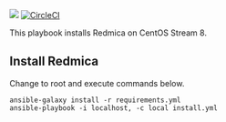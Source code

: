 [![](https://github.com/ansible-playbooks-mamono210/redmica_install/workflows/build/badge.svg)](https://github.com/ansible-playbooks-mamono210/redmica_install/actions?query=workflow%3Abuild)
[![CircleCI](https://circleci.com/gh/ansible-playbooks-mamono210/redmica_install.svg?style=svg)](https://circleci.com/gh/ansible-playbooks-mamono210/redmica_install)


This playbook installs Redmica on CentOS Stream 8.

## Install Redmica

Change to root and execute commands below.

```
ansible-galaxy install -r requirements.yml
ansible-playbook -i localhost, -c local install.yml
```
